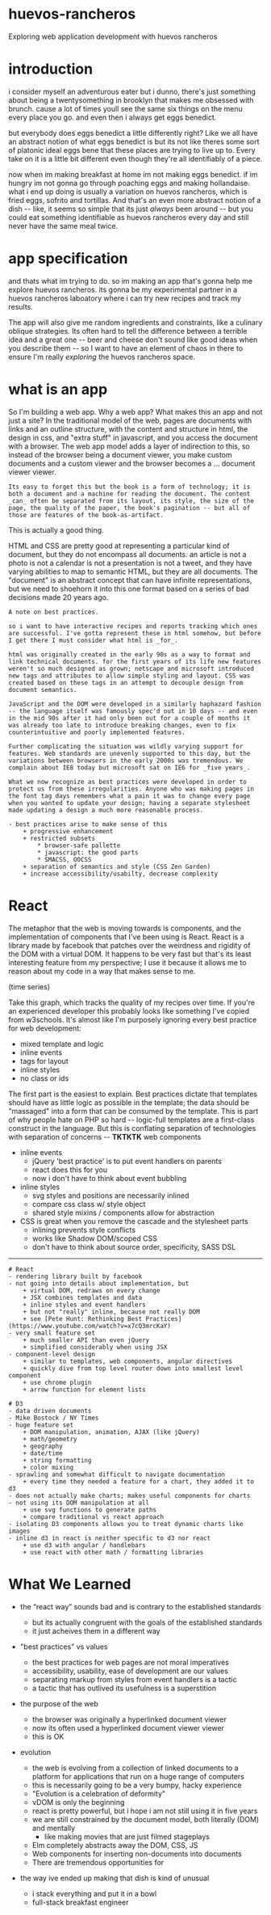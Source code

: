 # huevos-rancheros
Exploring web application development with huevos rancheros

# introduction
i consider myself an adventurous eater but i dunno, there's just something about being a twentysomething in brooklyn that makes me obsessed with brunch. cause a lot of times youll see the same six things on the menu every place you go. and even then i always get eggs benedict.

but everybody does eggs benedict a little differently right? Like we all have an abstract notion of what eggs benedict is but its not like theres some sort of platonic ideal eggs bene that these places are trying to live up to. Every take on it is a little bit different even though they're all identifiably of a piece.

now when im making breakfast at home im not making eggs benedict. if im hungry im not gonna go through poaching eggs and making hollandaise. what i end up doing is usually a variation on huevos rancheros, which is fried eggs, sofrito and tortillas. And that's an even more abstract notion of a dish -- like, it seems so simple that its just _always_ been around -- but you could eat something identifiable as huevos rancheros every day and still never have the same meal twice.

# app specification
and thats what im trying to do. so im making an app that's gonna help me explore huevos rancheros. its gonna be my experimental partner in a huevos rancheros laboatory where i can try new recipes and track my results. 

The app will also give me random ingredients and constraints, like a culinary oblique strategies. Its often hard to tell the difference between a terrible idea and a great one -- beer and cheese don't sound like good ideas when you describe them -- so I want to have an element of chaos in there to ensure I'm really _exploring_ the huevos rancheros space.

# what is an app
So I'm building a web app. Why a web app? What makes this an app and not just a site? In the traditional model of the web, pages are documents with links and an outline structure, with the content and structure in html, the design in css, and "extra stuff" in javascript, and you access the document with a browser. The web app model adds a layer of indirection to this, so instead of the browser being a document viewer, you make custom documents and a custom viewer and the browser becomes a ... document viewer viewer.

    Its easy to forget this but the book is a form of technology; it is both a document and a machine for reading the document. The content _can_ often be separated from its layout, its style, the size of the page, the quality of the paper, the book's pagination -- but all of those are features of the book-as-artifact. 

This is actually a good thing. 

HTML and CSS are pretty good at representing a particular kind of document, but they do not encompass all documents. an article is not a photo is not a calendar is not a presentation is not a tweet, and they have varying abilities to map to semantic HTML, but they are all documents. The "document" is an abstract concept that can have infinite representations, but we need to shoehorn it into this one format based on a series of bad decisions made 20 years ago. 

    A note on best practices.

    so i want to have interactive recipes and reports tracking which ones are successful. I've gotta represent these in html somehow, but before I get there I must consider what html is _for_.

    html was originally created in the early 90s as a way to format and link technical documents. for the first years of its life new features weren't so much designed as grown; netscape and microsoft introduced new tags and attributes to allow simple styling and layout. CSS was created based on these tags in an attempt to decouple design from document semantics.

    JavaScript and the DOM were developed in a similarly haphazard fashion -- the language itself was famously spec'd out in 10 days -- and even in the mid 90s after it had only been out for a couple of months it was already too late to introduce breaking changes, even to fix counterintuitive and poorly implemented features. 

    Further complicating the situation was wildly varying support for features. Web standards are unevenly supported to this day, but the variations between browsers in the early 2000s was tremendous. We complain about IE8 today but microsoft sat on IE6 for _five years_.   

    What we now recognize as best practices were developed in order to protect us from these irregularities. Anyone who was making pages in the font tag days remembers what a pain it was to change every page when you wanted to update your design; having a separate stylesheet made updating a design a much more reasonable process. 

    - best practices arise to make sense of this
        + progressive enhancement
        + restricted subsets 
            * browser-safe pallette
            * javascript: the good parts
            * SMACSS, OOCSS
        + separation of semantics and style (CSS Zen Garden)
        + increase accessibility/usabilty, decrease complexity

# React

The metaphor that the web is moving towards is components, and the implementation of components that I've been using is React. React is a library made by facebook that patches over the weirdness and rigidity of the DOM with a virtual DOM. It happens to be very fast but that's its least interesting feature from my perspective; I use it because it allows me to reason about my code in a way that makes sense to me.

(time series)

Take this graph, which tracks the quality of my recipes over time. If you're an experienced developer this probably looks like something I've copied from w3schools. It's almost like I'm purposely ignoring every best practice for web development:

- mixed template and logic
- inline events
- tags for layout
- inline styles
- no class or ids

The first part is the easiest to explain. Best practices dictate that templates should have as little logic as possible in the template; the data should be "massaged" into a form that can be consumed by the template. This is part of why people hate on PHP so hard -- logic-full templates are a first-class construct in the language. But this is conflating separation of technologies with separation of concerns -- **TKTKTK** web components

- inline events
    + jQuery 'best practice' is to put event handlers on parents
    + react does this for you
    + now i don't have to think about event bubbling
- inline styles
    + svg styles and positions are necessarily inlined
    + compare css class w/ style object
    + shared style mixins / components allow for abstraction
- CSS is great when you remove the cascade and the stylesheet parts
    + inlining prevents style conflicts
    + works like Shadow DOM/scoped CSS
    + don't have to think about source order, specificity, SASS DSL


---
    # React
    - rendering library built by facebook
    - not going into details about implementation, but
        + virtual DOM, redraws on every change
        + JSX combines templates and data
        + inline styles and event handlers
        + but not "really" inline, because not really DOM
        + see [Pete Hunt: Rethinking Best Practices](https://www.youtube.com/watch?v=x7cQ3mrcKaY)
    - very small feature set
        + much smaller API than even jQuery
        + simplified considerably when using JSX
    - component-level design
        + similar to templates, web components, angular directives
        + quickly dive from top level router down into smallest level component
        + use chrome plugin
        + arrow function for element lists

    # D3
    - data driven documents
    - Mike Bostock / NY Times
    - huge feature set
        + DOM manipulation, animation, AJAX (like jQuery)
        + math/geometry
        + geography
        + date/time
        + string formatting
        + color mixing
    - sprawling and somewhat difficult to navigate documentation
        + every time they needed a feature for a chart, they added it to d3
    - does not actually make charts; makes useful components for charts
    - not using its DOM manipulation at all
        + use svg functions to generate paths
        + compare traditional vs react approach
    - isolating D3 components allows you to treat dynamic charts like images
    - inline d3 in react is neither specific to d3 nor react
        + use d3 with angular / handlebars
        + use react with other math / formatting libraries

# What We Learned 
- the “react way” sounds bad and is contrary to the established standards
    + but its actually congruent with the goals of the established standards
    + it just acheives them in a different way
- "best practices" vs values
    + the best practices for web pages are not moral imperatives
    + accessibility, usability, ease of development are our values
    + separating markup from styles from event handlers is a tactic 
    + a tactic that has outlived its usefulness is a superstition
- the purpose of the web
    + the browser was originally a hyperlinked document viewer
    + now its often used a hyperlinked document viewer viewer
    + this is OK
- evolution
    + the web is evolving from a collection of linked documents to a platform for applications that run on a huge range of computers
    + this is necessarily going to be a very bumpy, hacky experience
    + "Evolution is a celebration of deformity"
    + vDOM is only the beginning
    + react is pretty powerful, but i hope i am not still using it in five years
    + we are still constrained by the document model, both literally (DOM) and mentally
        * like making movies that are just filmed stageplays
    + Elm completely abstracts away the DOM, CSS, JS
    + Web components for inserting non-documents into documents
    + There are tremendous opportunities for  

- the way ive ended up making that dish is kind of unusual
    + i stack everything and put it in a bowl
    + full-stack breakfast engineer
